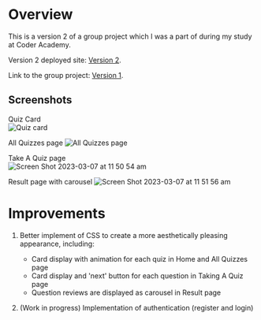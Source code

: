 # Overview
This is a version 2 of a group project which I was a part of during my study at Coder Academy.  

Version 2 deployed site: [Version 2](https://mern-quiz-app-v2.netlify.app/). 

Link to the group project: [Version 1](https://github.com/MERN-Quiz-App/Quiz-App-Client).

## Screenshots

Quiz Card  
![Quiz card](https://user-images.githubusercontent.com/103707253/223289670-8e12cd2a-1c9b-42a2-aaec-9bb067596aeb.png)

All Quizzes page
![All Quizzes page](https://user-images.githubusercontent.com/103707253/223290187-3ccd11fb-f9d1-4d12-beb7-ff08fcbcd5ff.png)

Take A Quiz page  
![Screen Shot 2023-03-07 at 11 50 54 am](https://user-images.githubusercontent.com/103707253/223290593-a5eca8d9-538e-42e0-aebc-b8c12dea62ac.png)

Result page with carousel
![Screen Shot 2023-03-07 at 11 51 56 am](https://user-images.githubusercontent.com/103707253/223290742-aa412351-2623-4993-992e-7d1d97d68067.png)


# Improvements
1. Better implement of CSS to create a more aesthetically pleasing appearance, including:
   * Card display with animation for each quiz in Home and All Quizzes page
   * Card display and 'next' button for each question in Taking A Quiz page
   * Question reviews are displayed as carousel in Result page
   
2. (Work in progress) Implementation of authentication (register and login)
